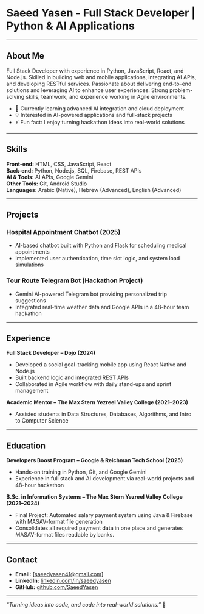 # Saeed Yasen - Full Stack Developer | Python & AI Applications

---

## About Me
Full Stack Developer with experience in Python, JavaScript, React, and Node.js. Skilled in building web and mobile applications, integrating AI APIs, and developing RESTful services. Passionate about delivering end-to-end solutions and leveraging AI to enhance user experiences. Strong problem-solving skills, teamwork, and experience working in Agile environments.  

- 🌱 Currently learning advanced AI integration and cloud deployment  
- 💡 Interested in AI-powered applications and full-stack projects  
- ⚡ Fun fact: I enjoy turning hackathon ideas into real-world solutions  

---

## Skills

**Front-end:** HTML, CSS, JavaScript, React  
**Back-end:** Python, Node.js, SQL, Firebase, REST APIs  
**AI & Tools:** AI APIs, Google Gemini  
**Other Tools:** Git, Android Studio  
**Languages:** Arabic (Native), Hebrew (Advanced), English (Advanced)  

---

## Projects

### Hospital Appointment Chatbot (2025)
- AI-based chatbot built with Python and Flask for scheduling medical appointments  
- Implemented user authentication, time slot logic, and system load simulations  

### Tour Route Telegram Bot (Hackathon Project)
- Gemini AI-powered Telegram bot providing personalized trip suggestions  
- Integrated real-time weather data and Google APIs in a 48-hour team hackathon  

---

## Experience

**Full Stack Developer – Dojo (2024)**
- Developed a social goal-tracking mobile app using React Native and Node.js  
- Built backend logic and integrated REST APIs  
- Collaborated in Agile workflow with daily stand-ups and sprint management  

**Academic Mentor – The Max Stern Yezreel Valley College (2021–2023)**
- Assisted students in Data Structures, Databases, Algorithms, and Intro to Computer Science  

---

## Education

**Developers Boost Program – Google & Reichman Tech School (2025)**
- Hands-on training in Python, Git, and Google Gemini  
- Experience in full stack and AI development via real-world projects and 48-hour hackathon  

**B.Sc. in Information Systems – The Max Stern Yezreel Valley College (2021–2024)**
- Final Project: Automated salary payment system using Java & Firebase with MASAV-format file generation
- Consolidates all required payment data in one place and generates MASAV-format files readable by banks.

---

## Contact

- **Email:** [saeedyasen41@gmail.com]  
- **LinkedIn:** [linkedin.com/in/saeedyasen](https://www.linkedin.com/in/saeed-yasen/)  
- **GitHub:** [github.com/SaeedYasen](https://github.com/SaeedYasen) 

---

*“Turning ideas into code, and code into real-world solutions.”* 🚀
